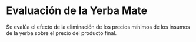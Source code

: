 # Evaluación de la Yerba Mate
Se evalúa el efecto de la eliminación de los precios mínimos de los insumos de la yerba sobre el precio del producto final.
